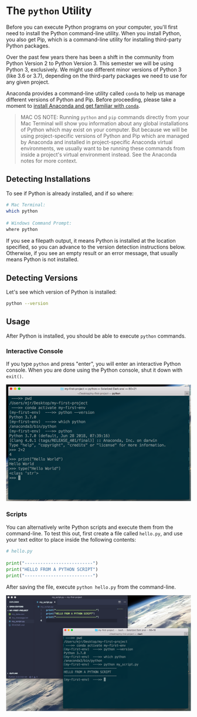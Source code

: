 # The `python` Utility

Before you can execute Python programs on your computer, you'll first need to install the Python command-line utility. When you install Python, you also get Pip, which is a command-line utility for installing third-party Python packages.

Over the past few years there has been a shift in the community from Python Version 2 to Python Version 3. This semester we will be using Python 3, exclusively. We might use different minor versions of Python 3 (like 3.6 or 3.7), depending on the third-party packages we need to use for any given project.

Anaconda provides a command-line utility called `conda` to help us manage different versions of Python and Pip. Before proceeding, please take a moment to [install Anaconda and get familiar with `conda`](/notes/anaconda/README.md).

> MAC OS NOTE: Running `python` and `pip` commands directly from your Mac Terminal will show you information about any global installations of Python which may exist on your computer. But because we will be using project-specific versions of Python and Pip which are managed by Anaconda and installed in project-specific Anaconda virtual environments, we usually want to be running these commands from inside a project's virtual environment instead. See the Anaconda notes for more context.

## Detecting Installations

To see if Python is already installed, and if so where:

```sh
# Mac Terminal:
which python

# Windows Command Prompt:
where python
```

If you see a filepath output, it means Python is installed at the location specified, so you can advance to the version detection instructions below. Otherwise, if you see an empty result or an error message, that usually means Python is not installed.

## Detecting Versions

Let's see which version of Python is installed:

```sh
python --version
```

## Usage

After Python is installed, you should be able to execute `python` commands.

### Interactive Console

If you type `python` and press "enter", you will enter an interactive Python console. When you are done using the Python console, shut it down with `exit()`.

![a screenshot of using the python console to perform a simple calculation (2+2 = 4)](/img/notes/python/python-console.png)

### Scripts

You can alternatively write Python scripts and execute them from the command-line. To test this out, first create a file called `hello.py`, and use your text editor to place inside the following contents:

```py
# hello.py

print("--------------------------")
print("HELLO FROM A PYTHON SCRIPT")
print("--------------------------")
```

After saving the file, execute `python hello.py` from the command-line.

![a screenshot of the output resulting from running a python script from the command-line. the hello message is printed in the terminal](/img/notes/python/running-python-scripts.png)
